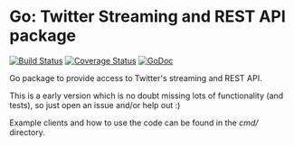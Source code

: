 Go: Twitter Streaming and REST API package
==========================================

[![Build Status](https://travis-ci.org/JustAdam/streamingtwitter.svg?branch=master)](https://travis-ci.org/JustAdam/streamingtwitter) [![Coverage Status](https://coveralls.io/repos/JustAdam/streamingtwitter/badge.png)](https://coveralls.io/r/JustAdam/streamingtwitter) [![GoDoc](https://godoc.org/github.com/JustAdam/streamingtwitter?status.svg)](https://godoc.org/github.com/JustAdam/streamingtwitter)

Go package to provide access to Twitter's streaming and REST API.

This is a early version which is no doubt missing lots of functionality (and tests), so just open an issue and/or help out :)


Example clients and how to use the code can be found in the *cmd/* directory.
